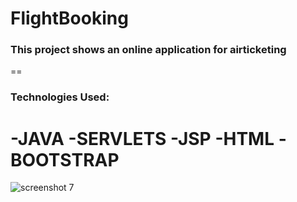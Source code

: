 # FlightBooking
### This project shows an online application for airticketing
==
### Technologies Used:

-JAVA
-SERVLETS
-JSP
-HTML
-BOOTSTRAP
==
![screenshot 7](https://cloud.githubusercontent.com/assets/23045744/22237402/8beb5ea6-e231-11e6-8c2f-9e0d0adb3c67.png)
